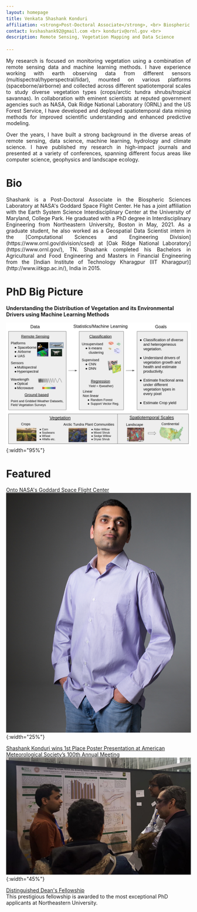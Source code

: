 ```yaml
---
layout: homepage
title: Venkata Shashank Konduri
affiliation: <strong>Post-Doctoral Associate</strong>, <br> Biospheric Sciences Laboratory, <strong>NASA Goddard Space Flight Center, MD, USA</strong> <br><br> Joint Affiliation with Earth System Science Interdisciplinary Center, <strong>University of Maryland, MD, USA</strong> <br>
contact: kvshashank92@gmail.com <br> konduriv@ornl.gov <br> 
description: Remote Sensing, Vegetation Mapping and Data Science

---
```

<p align="justify">
My research is focused on monitoring vegetation using a combination of remote sensing data and machine learning methods. I have experience working with earth observing data from different sensors (multispectral/hyperspectral/lidar), mounted on various platforms (spaceborne/airborne) and collected across different spatiotemporal scales to study diverse vegetation types (crops/arctic tundra shrubs/tropical savannas). In collaboration with eminent scientists at reputed government agencies such as NASA, Oak Ridge National Laboratory (ORNL) and the US Forest Service, I have developed and deployed spatiotemporal data mining methods for improved scientific understanding and enhanced predictive modeling.
</p>  

<p align="justify">
Over the years, I have built a strong background in the diverse areas of remote sensing, data science, machine learning, hydrology and climate science. I have published my research in high-impact journals and presented at a variety of conferences, spanning different focus areas like computer science, geophysics and landscape ecology.  
</p>

# Bio
<p align="justify">
Shashank is a Post-Doctoral Associate in the Biospheric Sciences Laboratory at NASA's Goddard Space Flight Center. He has a joint affiliation with the Earth System Science Interdisciplinary Center at the University of Maryland, College Park. He graduated with a PhD degree in Interdisciplinary Engineering from Northeastern University, Boston in May, 2021. As a graduate student, he also worked as a Geospatial Data Scientist intern in the [Computational Sciences and Engineering Division](https://www.ornl.gov/division/csed) at [Oak Ridge National Laboratory](https://www.ornl.gov/), TN. Shashank completed his Bachelors in Agricultural and Food Engineering and Masters in Financial Engineering from the [Indian Institute of Technology Kharagpur (IIT Kharagpur)](http://www.iitkgp.ac.in/), India in 2015.
</p>

# PhD Big Picture

**Understanding the Distribution of Vegetation and its Environmental Drivers using Machine Learning Methods** <br>

![test image size](./assets/images/big_picture.png){:width="95%"}

# Featured

[Onto NASA's Goddard Space Flight Center](https://coe.northeastern.edu/news/onto-nasas-goddard-space-flight-center/) <br> ![test image size](./assets/images/nasa_photo.jpg){:width="25%"}

[Shashank Konduri wins 1st Place Poster Presentation at American Meteorological Society’s 100th Annual Meeting](https://cee.northeastern.edu/news/shashank-konduri-wins-1st-place-poster-presentation-at-american-meteorological-societys-100th-annual-meeting/) <br> ![test image size](./assets/images/AMS_award.jpeg){:width="45%"}

[Distinguished Dean's Fellowship](https://phd.northeastern.edu/university-fellows-and-scholars/) <br>
This prestigious fellowship is awarded to the most exceptional PhD applicants at Northeastern University.
